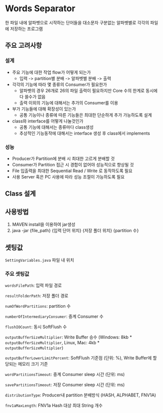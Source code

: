 # Words Separator
한 파일 내에 알파벳으로 시작하는 단어들을 대소문자 구분없는 알파벳별로 각각의 파일에 저장하는 프로그램

## 주요 고려사항
### 설계
+ 주요 기능에 대한 작업 flow가 어떻게 되는가
  + 입력 -> partition별 분배 -> 알파벳별 분배 -> 출력
+ 각각의 기능에 따라 몇 종류의 Consumer가 필요한가
  + 알파벳의 경우 26개로 26의 파일 출력이 필요하지만 Core 수의 한계로 동시에 다 쓸수가 없음
  + 출력 이외의 기능에 대해서는 추가의 Consumer를 이용
+ 부가 기능들에 대해 확장성이 있는가
  + 공통 기능이나 종류에 따른 기능들은 최대한 단순하게 추가 가능하도록 설계
+ class와 interface를 어떻게 나눌것인가
  + 공통 기능에 대해서는 종류마다 class생성 
  + 추상적인 기능동작에 대해서는 interface 생성 후 class에서 implements

### 성능
+ Producer가 Partition에 분배 시 최대한 고르게 분배할 것
+ Consumer가 Partition 접근 시 경합이 없어야 성능적으로 향상될 것
+ File 입출력을 최대한 Sequential Read / Write 로 동작하도록 필요
+ 사용 Server 혹은 PC 사용에 따라 성능 조절이 가능하도록 필요

## Class 설계


## 사용방법
1. MAVEN install을 이용하여 jar생성
2. java -jar {file_path} {입력 단어 위치} {저장 폴더 위치} {partition 수}

## 셋팅값
`SettingVariables.java` 파일 내 위치
### 주요 셋팅값
`wordsFilePath`: 입력 파일 경로

`resultFolderPath`: 저장 폴더 경로

`numOfWordPartitions`: partition 수

`numberOfIntermediaryConsumer`: 중계 Consumer 수

`flushIOCount`: 동시 SoftFlush 수

`outputBufferSizeMultiplier`: Write Buffer 승수 (Windows: 8kb * `outputBufferSizeMultiplier`, Linux, Mac: 4kb * `outputBufferSizeMultiplier`) 

`outputBufferLowerLimitPercent`: SoftFlush 기준점 (단위: %), Write Buffer에 할당되는 메모리 크기 기준

`wordPartitionsTimeout`: 중계 Consumer sleep 시간 (단위: ms)

`savePartitionsTimeout`: 저장 Consumer sleep 시간 (단위: ms)

`distributionType`: Producer내 partition 분배방식 (HASH, ALPHABET, FNV1A)

`fnv1aMaxLength`: FNV1a Hash 대상 최대 String 개수